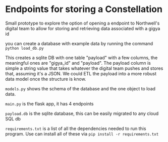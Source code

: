 # Endpoints for storing a Constellation

Small prototype to explore the option of opening a endpoint to Northwell's digital team to allow for storing and retrieving data associated with a gigya id

you can create a database with example data by running the command `python load_db.py`

This creates a sqlite DB with one table "payload" with a few columns, the meaningful ones are "gigya_id" and "payload". The payload column is simple a string value that takes whatever the digital team pushes and stores that, assuming it's a JSON. We could ETL the payload into a more robust data model once the structure is know.

`models.py` shows the schema of the database and the one object to load data.

`main.py` is the flask app, it has 4 endpoints

`payload.db` is the sqlite database, this can be easily migrated to any cloud SQL db 

`requirements.txt` is a list of all the dependencies needed to run this program. Use can install all of these via `pip install -r requirements.txt`

